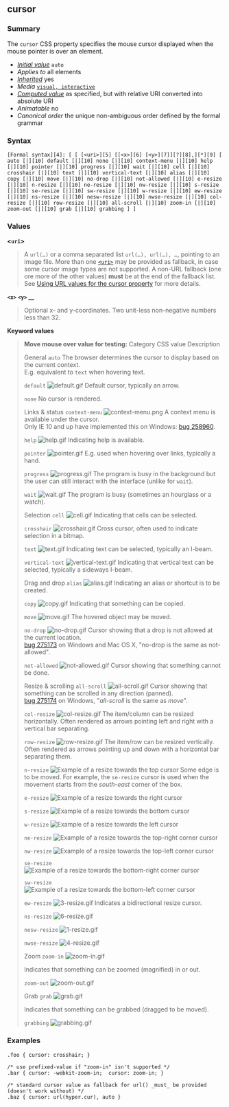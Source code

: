## cursor

### Summary

The `cursor` CSS property specifies the mouse cursor displayed when the mouse pointer is over an element.

* _[Initial value][0]_ `auto` 
* _Applies to_ all elements 
* _[Inherited][1]_ yes 
* _Media_ [`visual, interactive`][2] 
* _[Computed value][3]_ as specified, but with relative URI converted into absolute URI 
* _Animatable_ no 
* _Canonical order_ the unique non-ambiguous order defined by the formal grammar

### Syntax

    [Formal syntax][4]: [ [ [<uri>][5] [[<x>][6] [<y>][7]][?][8],][*][9] [ auto [|][10] default [|][10] none [|][10] context-menu [|][10] help [|][10] pointer [|][10] progress [|][10] wait [|][10] cell [|][10] crosshair [|][10] text [|][10] vertical-text [|][10] alias [|][10] copy [|][10] move [|][10] no-drop [|][10] not-allowed [|][10] e-resize [|][10] n-resize [|][10] ne-resize [|][10] nw-resize [|][10] s-resize [|][10] se-resize [|][10] sw-resize [|][10] w-resize [|][10] ew-resize [|][10] ns-resize [|][10] nesw-resize [|][10] nwse-resize [|][10] col-resize [|][10] row-resize [|][10] all-scroll [|][10] zoom-in [|][10] zoom-out [|][10] grab [|][10] grabbing ] ]
    

### Values

**<`uri`\>**

> A `url(…)` or a comma separated list `url(…), url(…), …`, pointing to an image file. More than one [`<uri>`][11] may be provided as fallback, in case some cursor image types are not supported. A non-URL fallback (one ore more of the other values) **must** be at the end of the fallback list. See [Using URL values for the cursor property][12] for more details.

**`<x>` `<y>` __**

> Optional x- and y-coordinates. Two unit-less non-negative numbers less than 32\.

**Keyword values**

> **Move mouse over value for testing:**
> Category
> CSS value
> Description
> 
> General
> `auto`
> The browser determines the cursor to display based on the current context.  
> E.g. equivalent to `text` when hovering text.
> 
> `default`
> ![default.gif](/@api/deki/files/3438/=default.gif)
> Default cursor, typically an arrow.
> 
> `none`
> No cursor is rendered.
> 
> Links & status
> `context-menu`
> ![context-menu.png](/@api/deki/files/3461/=context-menu.png)
> A context menu is available under the cursor.  
> Only IE 10 and up have implemented this on Windows: [bug 258960][13].
> 
> `help`
> ![help.gif](/@api/deki/files/3442/=help.gif)
> Indicating help is available.
> 
> `pointer`
> ![pointer.gif](/@api/deki/files/3449/=pointer.gif)
> E.g. used when hovering over links, typically a hand.
> 
> `progress`
> ![progress.gif](/@api/deki/files/3450/=progress.gif)
> The program is busy in the background but the user can still interact with the interface (unlike for `wait`).
> 
> `wait`
> ![wait.gif](/@api/deki/files/3457/=wait.gif)
> The program is busy (sometimes an hourglass or a watch).
> 
> Selection
> `cell`
> ![cell.gif](/@api/deki/files/3434/=cell.gif)
> Indicating that cells can be selected.
> 
> `crosshair`
> ![crosshair.gif](/@api/deki/files/3437/=crosshair.gif)
> Cross cursor, often used to indicate selection in a bitmap.
> 
> `text`
> ![text.gif](/files/3809/text.gif)
> Indicating text can be selected, typically an I-beam.
> 
> `vertical-text`
> ![vertical-text.gif](/@api/deki/files/3456/=vertical-text.gif)
> Indicating that vertical text can be selected, typically a sideways I-beam.
> 
> Drag and drop
> `alias`
> ![alias.gif](/@api/deki/files/3432/=alias.gif)
> Indicating an alias or shortcut is to be created.
> 
> `copy`
> ![copy.gif](/@api/deki/files/3436/=copy.gif)
> Indicating that something can be copied.
> 
> `move`
> ![move.gif](/@api/deki/files/3443/=move.gif)
> The hovered object may be moved.
> 
> `no-drop`
> ![no-drop.gif](/@api/deki/files/3445/=no-drop.gif)
> Cursor showing that a drop is not allowed at the current location.  
> [bug 275173][14] on Windows and Mac OS X, "no-drop is the same as not-allowed".
> 
> `not-allowed`
> ![not-allowed.gif](/@api/deki/files/3446/=not-allowed.gif)
> Cursor showing that something cannot be done.
> 
> Resize & scrolling
> `all-scroll`
> ![all-scroll.gif](/@api/deki/files/3433/=all-scroll.gif)
> Cursor showing that something can be scrolled in any direction (panned).  
> [bug 275174][15] on Windows, "_all-scroll_ is the same as _move_".
> 
> `col-resize`
> ![col-resize.gif](/@api/deki/files/3435/=col-resize.gif)
> The item/column can be resized horizontally. Often rendered as arrows pointing left and right with a vertical bar separating.
> 
> `row-resize`
> ![row-resize.gif](/@api/deki/files/3451/=row-resize.gif)
> The item/row can be resized vertically. Often rendered as arrows pointing up and down with a horizontal bar separating them.
> 
> `n-resize`
> ![Example of a resize towards the top cursor](/files/4083/n-resize.gif)
> Some edge is to be moved. For example, the `se-resize` cursor is used when the movement starts from the _south-east_ corner of the box.
> 
> `e-resize`
> ![Example of a resize towards the right cursor](/files/4085/e-resize.gif)
> 
> `s-resize`
> ![Example of a resize towards the bottom cursor ](/files/4087/s-resize.gif)
> 
> `w-resize`
> ![Example of a resize towards the left cursor](/files/4089/w-resize.gif)
> 
> `ne-resize`
> ![Example of a resize towards the top-right corner cursor](/files/4091/ne-resize.gif)
> 
> `nw-resize`
> ![Example of a resize towards the top-left corner cursor](/files/4093/nw-resize.gif)
> 
> `se-resize`
> ![Example of a resize towards the bottom-right corner cursor](/files/4097/se-resize.gif)
> 
> `sw-resize`
> ![Example of a resize towards the bottom-left corner cursor](/files/4095/sw-resize.gif)
> 
> `ew-resize`
> ![3-resize.gif](/files/3806/3-resize.gif)
> Indicates a bidirectional resize cursor.
> 
> `ns-resize`
> ![6-resize.gif](/files/3808/6-resize.gif)
> 
> `nesw-resize`
> ![1-resize.gif](/files/3805/1-resize.gif)
> 
> `nwse-resize`
> ![4-resize.gif](/files/3807/4-resize.gif)
> 
> Zoom
> `zoom-in`
> ![zoom-in.gif](/@api/deki/files/3459/=zoom-in.gif)
> 
> Indicates that something can be zoomed (magnified) in or out.
> 
> `zoom-out`
> ![zoom-out.gif](/@api/deki/files/3460/=zoom-out.gif)
> 
> Grab
> `grab`
> ![grab.gif](/@api/deki/files/3440/=grab.gif)
> 
> Indicates that something can be grabbed (dragged to be moved).
> 
> `grabbing`
> ![grabbing.gif](/@api/deki/files/3441/=grabbing.gif)
> 
> 

### Examples

    .foo { cursor: crosshair; }
    
    /* use prefixed-value if "zoom-in" isn't supported */
    .bar { cursor: -webkit-zoom-in;  cursor: zoom-in; } 
    
    /* standard cursor value as fallback for url() _must_ be provided (doesn't work without) */
    .baz { cursor: url(hyper.cur), auto }
    



[0]: https://developer.mozilla.org/en/docs/CSS/initial_value
[1]: https://developer.mozilla.org/en/docs/CSS/inheritance
[2]: https://developer.mozilla.org/en/docs/CSS/@media#Media_groups
[3]: https://developer.mozilla.org/en/docs/CSS/computed_value
[4]: https://developer.mozilla.org/en/docs/CSS/Value_definition_syntax "CSS/Value_definition_syntax"
[5]: https://developer.mozilla.org/en/docs/CSS/CSS_values_syntax#syntax-uri "Tooltip not found in DB."
[6]: https://developer.mozilla.org/en/docs/CSS/CSS_values_syntax#syntax-x "Tooltip not found in DB."
[7]: https://developer.mozilla.org/en/docs/CSS/CSS_values_syntax#syntax-y "Tooltip not found in DB."
[8]: https://developer.mozilla.org/en/docs/CSS/Value_definition_syntax#Question_mark_(.3F) "Question mark multiplier: The previous entity is optional (it may be used once, or not at all)."
[9]: https://developer.mozilla.org/en/docs/CSS/Value_definition_syntax#Asterisk_(*) "Asterisk multiplier: The previous entity may appear 0, 1 or several times."
[10]: https://developer.mozilla.org/en/docs/CSS/Value_definition_syntax#Single_bar "Single bar: The two entities are optional, but exactly one must be present."
[11]: https://developer.mozilla.org/en/docs/Web/CSS/uri "The documentation about this has not yet been written; please consider contributing!"
[12]: https://developer.mozilla.org/en/docs/CSS/Using_URL_values_for_the_cursor_property "Using_URL_values_for_the_cursor_property"
[13]: https://bugzilla.mozilla.org/show_bug.cgi?id=258960 "'context-menu' cursor glyph missing for Windows"
[14]: https://bugzilla.mozilla.org/show_bug.cgi?id=275173 "Cursor glyph for CSS3 'no-drop' is the same as for 'not-allowed'"
[15]: https://bugzilla.mozilla.org/show_bug.cgi?id=275174 "Cursor glyph for CSS3 'all-scroll' is the same as for 'move'"